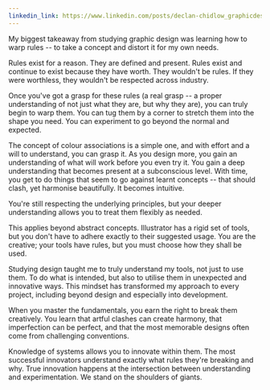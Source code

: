 ```yaml
---
linkedin_link: https://www.linkedin.com/posts/declan-chidlow_graphicdesign-design-art-activity-7320974784849137665-g0hh
---
```


My biggest takeaway from studying graphic design was learning how to warp rules -- to take a concept and distort it for my own needs.

Rules exist for a reason. They are defined and present. Rules exist and continue to exist because they have worth. They wouldn't be rules. If they were worthless, they wouldn't be respected across industry.

Once you've got a grasp for these rules (a real grasp -- a proper understanding of not just what they are, but why they are), you can truly begin to warp them. You can tug them by a corner to stretch them into the shape you need. You can experiment to go beyond the normal and expected.

The concept of colour associations is a simple one, and with effort and a will to understand, you can grasp it. As you design more, you gain an understanding of what will work before you even try it. You gain a deep understanding that becomes present at a subconscious level. With time, you get to do things that seem to go against learnt concepts -- that should clash, yet harmonise beautifully. It becomes intuitive.

You're still respecting the underlying principles, but your deeper understanding allows you to treat them flexibly as needed.

This applies beyond abstract concepts. Illustrator has a rigid set of tools, but you don't have to adhere exactly to their suggested usage. You are the creative; your tools have rules, but you must choose how they shall be used.

Studying design taught me to truly understand my tools, not just to use them. To do what is intended, but also to utilise them in unexpected and innovative ways. This mindset has transformed my approach to every project, including beyond design and especially into development.

When you master the fundamentals, you earn the right to break them creatively. You learn that artful clashes can create harmony, that imperfection can be perfect, and that the most memorable designs often come from challenging conventions.

Knowledge of systems allows you to innovate within them. The most successful innovators understand exactly what rules they're breaking and why. True innovation happens at the intersection between understanding and experimentation. We stand on the shoulders of giants.
